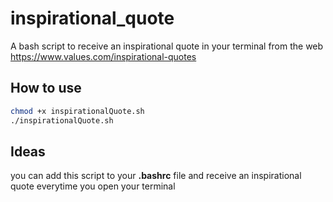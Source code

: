 # inspirational_quote
A bash script to receive an inspirational quote in your terminal from the web https://www.values.com/inspirational-quotes

## How to use
```bash
chmod +x inspirationalQuote.sh
./inspirationalQuote.sh
```
## Ideas

you can add this script to your **.bashrc** file and receive an inspirational quote everytime you open your terminal
